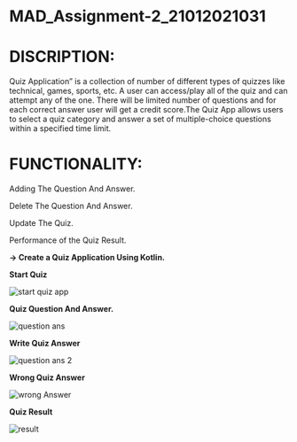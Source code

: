 # MAD_Assignment-2_21012021031

# DISCRIPTION:
Quiz Application” is a collection of number of different types of quizzes like technical, games, sports, etc. A user can access/play all of the quiz and can attempt any of the one. 
There will be limited number of questions and for each correct answer user will get a credit score.The Quiz App allows users to select a quiz category and answer a set of multiple-choice 
questions within a specified time limit.

# FUNCTIONALITY:
Adding The Question And Answer.

Delete The Question And Answer.

Update The Quiz.

Performance of the Quiz Result.



<b> -> Create a Quiz Application Using Kotlin.</b>

<b>Start Quiz</b>

![start quiz app](https://github.com/Harshil-Ghadiya/MAD_Assignment-2_21012021031/assets/122811629/bf18d24e-0ac6-45d2-b09d-df37db2f6eab)


<b>Quiz Question And Answer.</b>


![question ans ](https://github.com/Harshil-Ghadiya/MAD_Assignment-2_21012021031/assets/122811629/30c78513-adfe-42a4-ab80-302cb9b083f7)


<b> Write Quiz Answer</b>


![question ans 2](https://github.com/Harshil-Ghadiya/MAD_Assignment-2_21012021031/assets/122811629/ead51e3a-024a-439a-920f-1e8c0f17c14d)


<b>Wrong Quiz Answer</b>


![wrong Answer](https://github.com/Harshil-Ghadiya/MAD_Assignment-2_21012021031/assets/122811629/e33935e1-50ec-4131-a270-c4a6248b1bd4)


<b>Quiz Result</b>


![result](https://github.com/Harshil-Ghadiya/MAD_Assignment-2_21012021031/assets/122811629/0ec0a3b0-dbf3-4a18-918c-acd75c1c908f)












